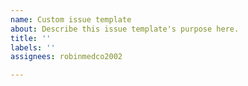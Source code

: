 ```yaml
---
name: Custom issue template
about: Describe this issue template's purpose here.
title: ''
labels: ''
assignees: robinmedco2002

---
```



